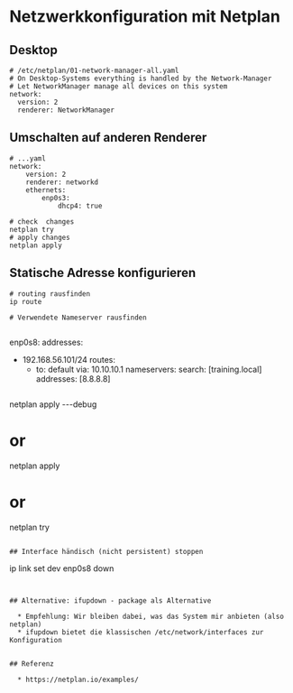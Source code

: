 # Netzwerkkonfiguration mit Netplan 

## Desktop 

```
# /etc/netplan/01-network-manager-all.yaml
# On Desktop-Systems everything is handled by the Network-Manager 
# Let NetworkManager manage all devices on this system
network:
  version: 2
  renderer: NetworkManager
```

## Umschalten auf anderen Renderer 

```
# ...yaml
network:
    version: 2
    renderer: networkd
    ethernets:
        enp0s3:
            dhcp4: true

# check  changes 
netplan try 
# apply changes
netplan apply 

```

## Statische Adresse konfigurieren 

```
# routing rausfinden
ip route 
```

```
# Verwendete Nameserver rausfinden


```
enp0s8:
  addresses:
  - 192.168.56.101/24
  routes:
    - to: default
      via: 10.10.10.1
  nameservers:
    search: [training.local]
    addresses: [8.8.8.8]
```

```
netplan apply ---debug 
# or
netplan apply
# or 
netplan try 
```

## Interface händisch (nicht persistent) stoppen 

```
ip link set dev enp0s8 down
```


## Alternative: ifupdown - package als Alternative 

  * Empfehlung: Wir bleiben dabei, was das System mir anbieten (also netplan) 
  * ifupdown bietet die klassischen /etc/network/interfaces zur Konfiguration 


## Referenz 

  * https://netplan.io/examples/


